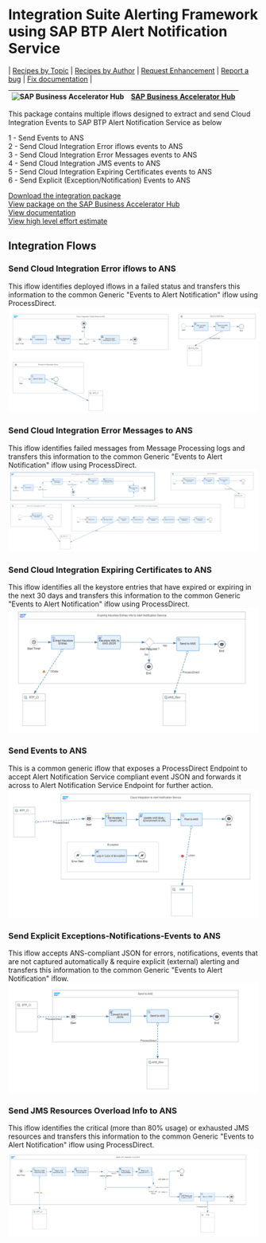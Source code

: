 # Integration Suite Alerting Framework using SAP BTP Alert Notification Service

\| [Recipes by Topic](../../readme.md ) \| [Recipes by Author](../../author.md ) \| [Request Enhancement](https://github.com/SAP-samples/cloud-integration-flow/issues/new?assignees=&labels=Recipe%20Fix,enhancement&template=recipe-request.md&title=Improve%20SAP%20SuccessFactors%20Employee%20Central%20Integration%20with%20SAP%20Concur%20 ) \| [Report a bug](https://github.com/SAP-samples/cloud-integration-flow/issues/new?assignees=&labels=Recipe%20Fix,bug&template=bug_report.md&title=Issue%20with%20SAP%20SuccessFactors%20Employee%20Central%20Integration%20with%20SAP%20Concur%20 ) \| [Fix documentation](https://github.com/SAP-samples/cloud-integration-flow/issues/new?assignees=&labels=Recipe%20Fix,documentation&template=bug_report.md&title=Docu%20fix%20SAP%20SuccessFactors%20Employee%20Central%20Integration%20with%20SAP%20Concur%20 ) \|

![SAP Business Accelerator Hub](https://github.com/SAPAPIBusinessHub.png?size=50 ) | [SAP Business Accelerator Hub](https://api.sap.com/allcommunity) |
----|----|

This package contains multiple iflows designed to extract and send Cloud Integration Events to SAP BTP Alert Notification Service as below

1 - Send Events to ANS\
2 - Send Cloud Integration Error iflows events to ANS\
3 - Send Cloud Integration Error Messages events to ANS\
4 - Send Cloud Integration JMS events to ANS\
5 - Send Cloud Integration Expiring Certificates events to ANS\
6 - Send Explicit (Exception/Notification) Events to ANS


[Download the integration package](IntegrationSuiteAlertingFrameworkusingSAPBTPAlertNotificationService.zip)\
[View package on the SAP Business Accelerator Hub](https://api.sap.com/package/IntegrationSuiteAlertingFrameworkusingSAPBTPAlertNotificationService/overview)\
[View documentation](BTPAlertingFrameworkDocumentation.pdf)\
[View high level effort estimate](effort.md)

## Integration Flows

### Send Cloud Integration Error iflows to ANS
This iflow identifies deployed iflows in a failed status and transfers this information to the common Generic "Events to Alert Notification" iflow using ProcessDirect.\
 ![input-image](Send_Cloud_Integration_Error_iflows_to_ANS.png)
 
 ### Send Cloud Integration Error Messages to ANS
This iflow identifies failed messages from Message Processing logs and transfers this information to the common Generic "Events to Alert Notification" iflow using ProcessDirect.\
 ![input-image](Send_Cloud_Integration_Error_Messages_to_ANS.png)
 
 ### Send Cloud Integration Expiring Certificates to ANS
This iflow identifies all the keystore entries that have expired or expiring in the next 30 days and transfers this information to the common Generic "Events to Alert Notification" iflow using ProcessDirect.\
 ![input-image](Send_Cloud_Integration_Expiring_Certificates_to_ANS.png)
 
 ### Send Events to ANS
This is a common generic iflow that exposes a ProcessDirect Endpoint to accept Alert Notification Service compliant event JSON and forwards it across to Alert Notification Service Endpoint for further action.\
 ![input-image](Send_Events_to_ANS.png)
 
 ### Send Explicit Exceptions-Notifications-Events to ANS
This iflow accepts ANS-compliant JSON for errors, notifications, events that are not captured automatically & require explicit (external) alerting and transfers this information to the common Generic "Events to Alert Notification" iflow.\
 ![input-image](Send_Explicit_Exceptions-Notifications-Events_to_ANS.png)
 
  ### Send JMS Resources Overload Info to ANS
This iflow identifies the critical (more than 80% usage) or exhausted JMS resources and transfers this information to the common Generic "Events to Alert Notification" iflow using ProcessDirect.\
 ![input-image](Send_JMS_Resources_Overload_Info_to_ANS.png)
